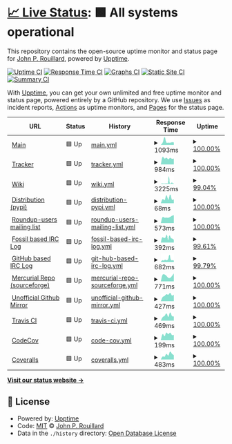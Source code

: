 # [📈 Live Status](https://rouilj.github.io/RoundupAssets): <!--live status--> **🟩 All systems operational**

This repository contains the open-source uptime monitor and status page for [John P. Rouillard](https://www.cs.umb.edu/~rouilj/), powered by [Upptime](https://github.com/upptime/upptime).

[![Uptime CI](https://github.com/koj-co/upptime/workflows/Uptime%20CI/badge.svg)](https://github.com/koj-co/upptime/actions?query=workflow%3A%22Uptime+CI%22)
[![Response Time CI](https://github.com/koj-co/upptime/workflows/Response%20Time%20CI/badge.svg)](https://github.com/koj-co/upptime/actions?query=workflow%3A%22Response+Time+CI%22)
[![Graphs CI](https://github.com/koj-co/upptime/workflows/Graphs%20CI/badge.svg)](https://github.com/koj-co/upptime/actions?query=workflow%3A%22Graphs+CI%22)
[![Static Site CI](https://github.com/koj-co/upptime/workflows/Static%20Site%20CI/badge.svg)](https://github.com/koj-co/upptime/actions?query=workflow%3A%22Static+Site+CI%22)
[![Summary CI](https://github.com/koj-co/upptime/workflows/Summary%20CI/badge.svg)](https://github.com/koj-co/upptime/actions?query=workflow%3A%22Summary+CI%22)

With [Upptime](https://upptime.js.org), you can get your own unlimited and free uptime monitor and status page, powered entirely by a GitHub repository. We use [Issues](https://github.com/rouilj/RoundupAssets/issues) as incident reports, [Actions](https://github.com/rouilj/RoundupAssets/actions) as uptime monitors, and [Pages](https://rouilj.github.io/RoundupAssets) for the status page.

<!--start: status pages-->
<!-- This summary is generated by Upptime (https://github.com/upptime/upptime) -->
<!-- Do not edit this manually, your changes will be overwritten -->
<!-- prettier-ignore -->
| URL | Status | History | Response Time | Uptime |
| --- | ------ | ------- | ------------- | ------ |
| <img alt="" src="https://icons.duckduckgo.com/ip3/www.roundup-tracker.org.ico" height="13"> [Main](https://www.roundup-tracker.org) | 🟩 Up | [main.yml](https://github.com/rouilj/RoundupAssets/commits/HEAD/history/main.yml) | <details><summary><img alt="Response time graph" src="./graphs/main/response-time-week.png" height="20"> 1093ms</summary><br><a href="https://rouilj.github.io/RoundupAssets/history/main"><img alt="Response time 1153" src="https://img.shields.io/endpoint?url=https%3A%2F%2Fraw.githubusercontent.com%2Frouilj%2FRoundupAssets%2FHEAD%2Fapi%2Fmain%2Fresponse-time.json"></a><br><a href="https://rouilj.github.io/RoundupAssets/history/main"><img alt="24-hour response time 886" src="https://img.shields.io/endpoint?url=https%3A%2F%2Fraw.githubusercontent.com%2Frouilj%2FRoundupAssets%2FHEAD%2Fapi%2Fmain%2Fresponse-time-day.json"></a><br><a href="https://rouilj.github.io/RoundupAssets/history/main"><img alt="7-day response time 1093" src="https://img.shields.io/endpoint?url=https%3A%2F%2Fraw.githubusercontent.com%2Frouilj%2FRoundupAssets%2FHEAD%2Fapi%2Fmain%2Fresponse-time-week.json"></a><br><a href="https://rouilj.github.io/RoundupAssets/history/main"><img alt="30-day response time 916" src="https://img.shields.io/endpoint?url=https%3A%2F%2Fraw.githubusercontent.com%2Frouilj%2FRoundupAssets%2FHEAD%2Fapi%2Fmain%2Fresponse-time-month.json"></a><br><a href="https://rouilj.github.io/RoundupAssets/history/main"><img alt="1-year response time 1251" src="https://img.shields.io/endpoint?url=https%3A%2F%2Fraw.githubusercontent.com%2Frouilj%2FRoundupAssets%2FHEAD%2Fapi%2Fmain%2Fresponse-time-year.json"></a></details> | <details><summary><a href="https://rouilj.github.io/RoundupAssets/history/main">100.00%</a></summary><a href="https://rouilj.github.io/RoundupAssets/history/main"><img alt="All-time uptime 99.10%" src="https://img.shields.io/endpoint?url=https%3A%2F%2Fraw.githubusercontent.com%2Frouilj%2FRoundupAssets%2FHEAD%2Fapi%2Fmain%2Fuptime.json"></a><br><a href="https://rouilj.github.io/RoundupAssets/history/main"><img alt="24-hour uptime 100.00%" src="https://img.shields.io/endpoint?url=https%3A%2F%2Fraw.githubusercontent.com%2Frouilj%2FRoundupAssets%2FHEAD%2Fapi%2Fmain%2Fuptime-day.json"></a><br><a href="https://rouilj.github.io/RoundupAssets/history/main"><img alt="7-day uptime 100.00%" src="https://img.shields.io/endpoint?url=https%3A%2F%2Fraw.githubusercontent.com%2Frouilj%2FRoundupAssets%2FHEAD%2Fapi%2Fmain%2Fuptime-week.json"></a><br><a href="https://rouilj.github.io/RoundupAssets/history/main"><img alt="30-day uptime 99.96%" src="https://img.shields.io/endpoint?url=https%3A%2F%2Fraw.githubusercontent.com%2Frouilj%2FRoundupAssets%2FHEAD%2Fapi%2Fmain%2Fuptime-month.json"></a><br><a href="https://rouilj.github.io/RoundupAssets/history/main"><img alt="1-year uptime 99.86%" src="https://img.shields.io/endpoint?url=https%3A%2F%2Fraw.githubusercontent.com%2Frouilj%2FRoundupAssets%2FHEAD%2Fapi%2Fmain%2Fuptime-year.json"></a></details>
| <img alt="" src="https://icons.duckduckgo.com/ip3/issues.roundup-tracker.org.ico" height="13"> [Tracker](https://issues.roundup-tracker.org/) | 🟩 Up | [tracker.yml](https://github.com/rouilj/RoundupAssets/commits/HEAD/history/tracker.yml) | <details><summary><img alt="Response time graph" src="./graphs/tracker/response-time-week.png" height="20"> 984ms</summary><br><a href="https://rouilj.github.io/RoundupAssets/history/tracker"><img alt="Response time 1042" src="https://img.shields.io/endpoint?url=https%3A%2F%2Fraw.githubusercontent.com%2Frouilj%2FRoundupAssets%2FHEAD%2Fapi%2Ftracker%2Fresponse-time.json"></a><br><a href="https://rouilj.github.io/RoundupAssets/history/tracker"><img alt="24-hour response time 929" src="https://img.shields.io/endpoint?url=https%3A%2F%2Fraw.githubusercontent.com%2Frouilj%2FRoundupAssets%2FHEAD%2Fapi%2Ftracker%2Fresponse-time-day.json"></a><br><a href="https://rouilj.github.io/RoundupAssets/history/tracker"><img alt="7-day response time 984" src="https://img.shields.io/endpoint?url=https%3A%2F%2Fraw.githubusercontent.com%2Frouilj%2FRoundupAssets%2FHEAD%2Fapi%2Ftracker%2Fresponse-time-week.json"></a><br><a href="https://rouilj.github.io/RoundupAssets/history/tracker"><img alt="30-day response time 1008" src="https://img.shields.io/endpoint?url=https%3A%2F%2Fraw.githubusercontent.com%2Frouilj%2FRoundupAssets%2FHEAD%2Fapi%2Ftracker%2Fresponse-time-month.json"></a><br><a href="https://rouilj.github.io/RoundupAssets/history/tracker"><img alt="1-year response time 1073" src="https://img.shields.io/endpoint?url=https%3A%2F%2Fraw.githubusercontent.com%2Frouilj%2FRoundupAssets%2FHEAD%2Fapi%2Ftracker%2Fresponse-time-year.json"></a></details> | <details><summary><a href="https://rouilj.github.io/RoundupAssets/history/tracker">100.00%</a></summary><a href="https://rouilj.github.io/RoundupAssets/history/tracker"><img alt="All-time uptime 99.98%" src="https://img.shields.io/endpoint?url=https%3A%2F%2Fraw.githubusercontent.com%2Frouilj%2FRoundupAssets%2FHEAD%2Fapi%2Ftracker%2Fuptime.json"></a><br><a href="https://rouilj.github.io/RoundupAssets/history/tracker"><img alt="24-hour uptime 100.00%" src="https://img.shields.io/endpoint?url=https%3A%2F%2Fraw.githubusercontent.com%2Frouilj%2FRoundupAssets%2FHEAD%2Fapi%2Ftracker%2Fuptime-day.json"></a><br><a href="https://rouilj.github.io/RoundupAssets/history/tracker"><img alt="7-day uptime 100.00%" src="https://img.shields.io/endpoint?url=https%3A%2F%2Fraw.githubusercontent.com%2Frouilj%2FRoundupAssets%2FHEAD%2Fapi%2Ftracker%2Fuptime-week.json"></a><br><a href="https://rouilj.github.io/RoundupAssets/history/tracker"><img alt="30-day uptime 99.96%" src="https://img.shields.io/endpoint?url=https%3A%2F%2Fraw.githubusercontent.com%2Frouilj%2FRoundupAssets%2FHEAD%2Fapi%2Ftracker%2Fuptime-month.json"></a><br><a href="https://rouilj.github.io/RoundupAssets/history/tracker"><img alt="1-year uptime 99.95%" src="https://img.shields.io/endpoint?url=https%3A%2F%2Fraw.githubusercontent.com%2Frouilj%2FRoundupAssets%2FHEAD%2Fapi%2Ftracker%2Fuptime-year.json"></a></details>
| <img alt="" src="https://icons.duckduckgo.com/ip3/wiki.roundup-tracker.org.ico" height="13"> [Wiki](https://wiki.roundup-tracker.org) | 🟩 Up | [wiki.yml](https://github.com/rouilj/RoundupAssets/commits/HEAD/history/wiki.yml) | <details><summary><img alt="Response time graph" src="./graphs/wiki/response-time-week.png" height="20"> 3225ms</summary><br><a href="https://rouilj.github.io/RoundupAssets/history/wiki"><img alt="Response time 1148" src="https://img.shields.io/endpoint?url=https%3A%2F%2Fraw.githubusercontent.com%2Frouilj%2FRoundupAssets%2FHEAD%2Fapi%2Fwiki%2Fresponse-time.json"></a><br><a href="https://rouilj.github.io/RoundupAssets/history/wiki"><img alt="24-hour response time 1141" src="https://img.shields.io/endpoint?url=https%3A%2F%2Fraw.githubusercontent.com%2Frouilj%2FRoundupAssets%2FHEAD%2Fapi%2Fwiki%2Fresponse-time-day.json"></a><br><a href="https://rouilj.github.io/RoundupAssets/history/wiki"><img alt="7-day response time 3225" src="https://img.shields.io/endpoint?url=https%3A%2F%2Fraw.githubusercontent.com%2Frouilj%2FRoundupAssets%2FHEAD%2Fapi%2Fwiki%2Fresponse-time-week.json"></a><br><a href="https://rouilj.github.io/RoundupAssets/history/wiki"><img alt="30-day response time 1858" src="https://img.shields.io/endpoint?url=https%3A%2F%2Fraw.githubusercontent.com%2Frouilj%2FRoundupAssets%2FHEAD%2Fapi%2Fwiki%2Fresponse-time-month.json"></a><br><a href="https://rouilj.github.io/RoundupAssets/history/wiki"><img alt="1-year response time 1178" src="https://img.shields.io/endpoint?url=https%3A%2F%2Fraw.githubusercontent.com%2Frouilj%2FRoundupAssets%2FHEAD%2Fapi%2Fwiki%2Fresponse-time-year.json"></a></details> | <details><summary><a href="https://rouilj.github.io/RoundupAssets/history/wiki">99.04%</a></summary><a href="https://rouilj.github.io/RoundupAssets/history/wiki"><img alt="All-time uptime 99.74%" src="https://img.shields.io/endpoint?url=https%3A%2F%2Fraw.githubusercontent.com%2Frouilj%2FRoundupAssets%2FHEAD%2Fapi%2Fwiki%2Fuptime.json"></a><br><a href="https://rouilj.github.io/RoundupAssets/history/wiki"><img alt="24-hour uptime 98.53%" src="https://img.shields.io/endpoint?url=https%3A%2F%2Fraw.githubusercontent.com%2Frouilj%2FRoundupAssets%2FHEAD%2Fapi%2Fwiki%2Fuptime-day.json"></a><br><a href="https://rouilj.github.io/RoundupAssets/history/wiki"><img alt="7-day uptime 99.04%" src="https://img.shields.io/endpoint?url=https%3A%2F%2Fraw.githubusercontent.com%2Frouilj%2FRoundupAssets%2FHEAD%2Fapi%2Fwiki%2Fuptime-week.json"></a><br><a href="https://rouilj.github.io/RoundupAssets/history/wiki"><img alt="30-day uptime 99.74%" src="https://img.shields.io/endpoint?url=https%3A%2F%2Fraw.githubusercontent.com%2Frouilj%2FRoundupAssets%2FHEAD%2Fapi%2Fwiki%2Fuptime-month.json"></a><br><a href="https://rouilj.github.io/RoundupAssets/history/wiki"><img alt="1-year uptime 99.96%" src="https://img.shields.io/endpoint?url=https%3A%2F%2Fraw.githubusercontent.com%2Frouilj%2FRoundupAssets%2FHEAD%2Fapi%2Fwiki%2Fuptime-year.json"></a></details>
| <img alt="" src="https://icons.duckduckgo.com/ip3/pypi.org.ico" height="13"> [Distribution (pypi)](https://pypi.org/project/roundup/) | 🟩 Up | [distribution-pypi.yml](https://github.com/rouilj/RoundupAssets/commits/HEAD/history/distribution-pypi.yml) | <details><summary><img alt="Response time graph" src="./graphs/distribution-pypi/response-time-week.png" height="20"> 68ms</summary><br><a href="https://rouilj.github.io/RoundupAssets/history/distribution-pypi"><img alt="Response time 70" src="https://img.shields.io/endpoint?url=https%3A%2F%2Fraw.githubusercontent.com%2Frouilj%2FRoundupAssets%2FHEAD%2Fapi%2Fdistribution-pypi%2Fresponse-time.json"></a><br><a href="https://rouilj.github.io/RoundupAssets/history/distribution-pypi"><img alt="24-hour response time 53" src="https://img.shields.io/endpoint?url=https%3A%2F%2Fraw.githubusercontent.com%2Frouilj%2FRoundupAssets%2FHEAD%2Fapi%2Fdistribution-pypi%2Fresponse-time-day.json"></a><br><a href="https://rouilj.github.io/RoundupAssets/history/distribution-pypi"><img alt="7-day response time 68" src="https://img.shields.io/endpoint?url=https%3A%2F%2Fraw.githubusercontent.com%2Frouilj%2FRoundupAssets%2FHEAD%2Fapi%2Fdistribution-pypi%2Fresponse-time-week.json"></a><br><a href="https://rouilj.github.io/RoundupAssets/history/distribution-pypi"><img alt="30-day response time 70" src="https://img.shields.io/endpoint?url=https%3A%2F%2Fraw.githubusercontent.com%2Frouilj%2FRoundupAssets%2FHEAD%2Fapi%2Fdistribution-pypi%2Fresponse-time-month.json"></a><br><a href="https://rouilj.github.io/RoundupAssets/history/distribution-pypi"><img alt="1-year response time 83" src="https://img.shields.io/endpoint?url=https%3A%2F%2Fraw.githubusercontent.com%2Frouilj%2FRoundupAssets%2FHEAD%2Fapi%2Fdistribution-pypi%2Fresponse-time-year.json"></a></details> | <details><summary><a href="https://rouilj.github.io/RoundupAssets/history/distribution-pypi">100.00%</a></summary><a href="https://rouilj.github.io/RoundupAssets/history/distribution-pypi"><img alt="All-time uptime 100.00%" src="https://img.shields.io/endpoint?url=https%3A%2F%2Fraw.githubusercontent.com%2Frouilj%2FRoundupAssets%2FHEAD%2Fapi%2Fdistribution-pypi%2Fuptime.json"></a><br><a href="https://rouilj.github.io/RoundupAssets/history/distribution-pypi"><img alt="24-hour uptime 100.00%" src="https://img.shields.io/endpoint?url=https%3A%2F%2Fraw.githubusercontent.com%2Frouilj%2FRoundupAssets%2FHEAD%2Fapi%2Fdistribution-pypi%2Fuptime-day.json"></a><br><a href="https://rouilj.github.io/RoundupAssets/history/distribution-pypi"><img alt="7-day uptime 100.00%" src="https://img.shields.io/endpoint?url=https%3A%2F%2Fraw.githubusercontent.com%2Frouilj%2FRoundupAssets%2FHEAD%2Fapi%2Fdistribution-pypi%2Fuptime-week.json"></a><br><a href="https://rouilj.github.io/RoundupAssets/history/distribution-pypi"><img alt="30-day uptime 100.00%" src="https://img.shields.io/endpoint?url=https%3A%2F%2Fraw.githubusercontent.com%2Frouilj%2FRoundupAssets%2FHEAD%2Fapi%2Fdistribution-pypi%2Fuptime-month.json"></a><br><a href="https://rouilj.github.io/RoundupAssets/history/distribution-pypi"><img alt="1-year uptime 100.00%" src="https://img.shields.io/endpoint?url=https%3A%2F%2Fraw.githubusercontent.com%2Frouilj%2FRoundupAssets%2FHEAD%2Fapi%2Fdistribution-pypi%2Fuptime-year.json"></a></details>
| <img alt="" src="https://icons.duckduckgo.com/ip3/sourceforge.net.ico" height="13"> [Roundup-users mailing list](https://sourceforge.net/p/roundup/mailman/roundup-users/) | 🟩 Up | [roundup-users-mailing-list.yml](https://github.com/rouilj/RoundupAssets/commits/HEAD/history/roundup-users-mailing-list.yml) | <details><summary><img alt="Response time graph" src="./graphs/roundup-users-mailing-list/response-time-week.png" height="20"> 573ms</summary><br><a href="https://rouilj.github.io/RoundupAssets/history/roundup-users-mailing-list"><img alt="Response time 583" src="https://img.shields.io/endpoint?url=https%3A%2F%2Fraw.githubusercontent.com%2Frouilj%2FRoundupAssets%2FHEAD%2Fapi%2Froundup-users-mailing-list%2Fresponse-time.json"></a><br><a href="https://rouilj.github.io/RoundupAssets/history/roundup-users-mailing-list"><img alt="24-hour response time 735" src="https://img.shields.io/endpoint?url=https%3A%2F%2Fraw.githubusercontent.com%2Frouilj%2FRoundupAssets%2FHEAD%2Fapi%2Froundup-users-mailing-list%2Fresponse-time-day.json"></a><br><a href="https://rouilj.github.io/RoundupAssets/history/roundup-users-mailing-list"><img alt="7-day response time 573" src="https://img.shields.io/endpoint?url=https%3A%2F%2Fraw.githubusercontent.com%2Frouilj%2FRoundupAssets%2FHEAD%2Fapi%2Froundup-users-mailing-list%2Fresponse-time-week.json"></a><br><a href="https://rouilj.github.io/RoundupAssets/history/roundup-users-mailing-list"><img alt="30-day response time 597" src="https://img.shields.io/endpoint?url=https%3A%2F%2Fraw.githubusercontent.com%2Frouilj%2FRoundupAssets%2FHEAD%2Fapi%2Froundup-users-mailing-list%2Fresponse-time-month.json"></a><br><a href="https://rouilj.github.io/RoundupAssets/history/roundup-users-mailing-list"><img alt="1-year response time 577" src="https://img.shields.io/endpoint?url=https%3A%2F%2Fraw.githubusercontent.com%2Frouilj%2FRoundupAssets%2FHEAD%2Fapi%2Froundup-users-mailing-list%2Fresponse-time-year.json"></a></details> | <details><summary><a href="https://rouilj.github.io/RoundupAssets/history/roundup-users-mailing-list">100.00%</a></summary><a href="https://rouilj.github.io/RoundupAssets/history/roundup-users-mailing-list"><img alt="All-time uptime 99.97%" src="https://img.shields.io/endpoint?url=https%3A%2F%2Fraw.githubusercontent.com%2Frouilj%2FRoundupAssets%2FHEAD%2Fapi%2Froundup-users-mailing-list%2Fuptime.json"></a><br><a href="https://rouilj.github.io/RoundupAssets/history/roundup-users-mailing-list"><img alt="24-hour uptime 100.00%" src="https://img.shields.io/endpoint?url=https%3A%2F%2Fraw.githubusercontent.com%2Frouilj%2FRoundupAssets%2FHEAD%2Fapi%2Froundup-users-mailing-list%2Fuptime-day.json"></a><br><a href="https://rouilj.github.io/RoundupAssets/history/roundup-users-mailing-list"><img alt="7-day uptime 100.00%" src="https://img.shields.io/endpoint?url=https%3A%2F%2Fraw.githubusercontent.com%2Frouilj%2FRoundupAssets%2FHEAD%2Fapi%2Froundup-users-mailing-list%2Fuptime-week.json"></a><br><a href="https://rouilj.github.io/RoundupAssets/history/roundup-users-mailing-list"><img alt="30-day uptime 100.00%" src="https://img.shields.io/endpoint?url=https%3A%2F%2Fraw.githubusercontent.com%2Frouilj%2FRoundupAssets%2FHEAD%2Fapi%2Froundup-users-mailing-list%2Fuptime-month.json"></a><br><a href="https://rouilj.github.io/RoundupAssets/history/roundup-users-mailing-list"><img alt="1-year uptime 99.99%" src="https://img.shields.io/endpoint?url=https%3A%2F%2Fraw.githubusercontent.com%2Frouilj%2FRoundupAssets%2FHEAD%2Fapi%2Froundup-users-mailing-list%2Fuptime-year.json"></a></details>
| <img alt="" src="https://icons.duckduckgo.com/ip3/rouilj.dynamic-dns.net.ico" height="13"> [Fossil based IRC Log](https://rouilj.dynamic-dns.net/fossil/roundup_irc_logs/doc/trunk/log/roundup/) | 🟩 Up | [fossil-based-irc-log.yml](https://github.com/rouilj/RoundupAssets/commits/HEAD/history/fossil-based-irc-log.yml) | <details><summary><img alt="Response time graph" src="./graphs/fossil-based-irc-log/response-time-week.png" height="20"> 392ms</summary><br><a href="https://rouilj.github.io/RoundupAssets/history/fossil-based-irc-log"><img alt="Response time 581" src="https://img.shields.io/endpoint?url=https%3A%2F%2Fraw.githubusercontent.com%2Frouilj%2FRoundupAssets%2FHEAD%2Fapi%2Ffossil-based-irc-log%2Fresponse-time.json"></a><br><a href="https://rouilj.github.io/RoundupAssets/history/fossil-based-irc-log"><img alt="24-hour response time 355" src="https://img.shields.io/endpoint?url=https%3A%2F%2Fraw.githubusercontent.com%2Frouilj%2FRoundupAssets%2FHEAD%2Fapi%2Ffossil-based-irc-log%2Fresponse-time-day.json"></a><br><a href="https://rouilj.github.io/RoundupAssets/history/fossil-based-irc-log"><img alt="7-day response time 392" src="https://img.shields.io/endpoint?url=https%3A%2F%2Fraw.githubusercontent.com%2Frouilj%2FRoundupAssets%2FHEAD%2Fapi%2Ffossil-based-irc-log%2Fresponse-time-week.json"></a><br><a href="https://rouilj.github.io/RoundupAssets/history/fossil-based-irc-log"><img alt="30-day response time 501" src="https://img.shields.io/endpoint?url=https%3A%2F%2Fraw.githubusercontent.com%2Frouilj%2FRoundupAssets%2FHEAD%2Fapi%2Ffossil-based-irc-log%2Fresponse-time-month.json"></a><br><a href="https://rouilj.github.io/RoundupAssets/history/fossil-based-irc-log"><img alt="1-year response time 532" src="https://img.shields.io/endpoint?url=https%3A%2F%2Fraw.githubusercontent.com%2Frouilj%2FRoundupAssets%2FHEAD%2Fapi%2Ffossil-based-irc-log%2Fresponse-time-year.json"></a></details> | <details><summary><a href="https://rouilj.github.io/RoundupAssets/history/fossil-based-irc-log">99.61%</a></summary><a href="https://rouilj.github.io/RoundupAssets/history/fossil-based-irc-log"><img alt="All-time uptime 99.50%" src="https://img.shields.io/endpoint?url=https%3A%2F%2Fraw.githubusercontent.com%2Frouilj%2FRoundupAssets%2FHEAD%2Fapi%2Ffossil-based-irc-log%2Fuptime.json"></a><br><a href="https://rouilj.github.io/RoundupAssets/history/fossil-based-irc-log"><img alt="24-hour uptime 98.37%" src="https://img.shields.io/endpoint?url=https%3A%2F%2Fraw.githubusercontent.com%2Frouilj%2FRoundupAssets%2FHEAD%2Fapi%2Ffossil-based-irc-log%2Fuptime-day.json"></a><br><a href="https://rouilj.github.io/RoundupAssets/history/fossil-based-irc-log"><img alt="7-day uptime 99.61%" src="https://img.shields.io/endpoint?url=https%3A%2F%2Fraw.githubusercontent.com%2Frouilj%2FRoundupAssets%2FHEAD%2Fapi%2Ffossil-based-irc-log%2Fuptime-week.json"></a><br><a href="https://rouilj.github.io/RoundupAssets/history/fossil-based-irc-log"><img alt="30-day uptime 99.73%" src="https://img.shields.io/endpoint?url=https%3A%2F%2Fraw.githubusercontent.com%2Frouilj%2FRoundupAssets%2FHEAD%2Fapi%2Ffossil-based-irc-log%2Fuptime-month.json"></a><br><a href="https://rouilj.github.io/RoundupAssets/history/fossil-based-irc-log"><img alt="1-year uptime 98.26%" src="https://img.shields.io/endpoint?url=https%3A%2F%2Fraw.githubusercontent.com%2Frouilj%2FRoundupAssets%2FHEAD%2Fapi%2Ffossil-based-irc-log%2Fuptime-year.json"></a></details>
| <img alt="" src="https://icons.duckduckgo.com/ip3/github.com.ico" height="13"> [GitHub based IRC Log](https://github.com/rouilj/test) | 🟩 Up | [git-hub-based-irc-log.yml](https://github.com/rouilj/RoundupAssets/commits/HEAD/history/git-hub-based-irc-log.yml) | <details><summary><img alt="Response time graph" src="./graphs/git-hub-based-irc-log/response-time-week.png" height="20"> 682ms</summary><br><a href="https://rouilj.github.io/RoundupAssets/history/git-hub-based-irc-log"><img alt="Response time 658" src="https://img.shields.io/endpoint?url=https%3A%2F%2Fraw.githubusercontent.com%2Frouilj%2FRoundupAssets%2FHEAD%2Fapi%2Fgit-hub-based-irc-log%2Fresponse-time.json"></a><br><a href="https://rouilj.github.io/RoundupAssets/history/git-hub-based-irc-log"><img alt="24-hour response time 426" src="https://img.shields.io/endpoint?url=https%3A%2F%2Fraw.githubusercontent.com%2Frouilj%2FRoundupAssets%2FHEAD%2Fapi%2Fgit-hub-based-irc-log%2Fresponse-time-day.json"></a><br><a href="https://rouilj.github.io/RoundupAssets/history/git-hub-based-irc-log"><img alt="7-day response time 682" src="https://img.shields.io/endpoint?url=https%3A%2F%2Fraw.githubusercontent.com%2Frouilj%2FRoundupAssets%2FHEAD%2Fapi%2Fgit-hub-based-irc-log%2Fresponse-time-week.json"></a><br><a href="https://rouilj.github.io/RoundupAssets/history/git-hub-based-irc-log"><img alt="30-day response time 603" src="https://img.shields.io/endpoint?url=https%3A%2F%2Fraw.githubusercontent.com%2Frouilj%2FRoundupAssets%2FHEAD%2Fapi%2Fgit-hub-based-irc-log%2Fresponse-time-month.json"></a><br><a href="https://rouilj.github.io/RoundupAssets/history/git-hub-based-irc-log"><img alt="1-year response time 704" src="https://img.shields.io/endpoint?url=https%3A%2F%2Fraw.githubusercontent.com%2Frouilj%2FRoundupAssets%2FHEAD%2Fapi%2Fgit-hub-based-irc-log%2Fresponse-time-year.json"></a></details> | <details><summary><a href="https://rouilj.github.io/RoundupAssets/history/git-hub-based-irc-log">99.79%</a></summary><a href="https://rouilj.github.io/RoundupAssets/history/git-hub-based-irc-log"><img alt="All-time uptime 98.49%" src="https://img.shields.io/endpoint?url=https%3A%2F%2Fraw.githubusercontent.com%2Frouilj%2FRoundupAssets%2FHEAD%2Fapi%2Fgit-hub-based-irc-log%2Fuptime.json"></a><br><a href="https://rouilj.github.io/RoundupAssets/history/git-hub-based-irc-log"><img alt="24-hour uptime 100.00%" src="https://img.shields.io/endpoint?url=https%3A%2F%2Fraw.githubusercontent.com%2Frouilj%2FRoundupAssets%2FHEAD%2Fapi%2Fgit-hub-based-irc-log%2Fuptime-day.json"></a><br><a href="https://rouilj.github.io/RoundupAssets/history/git-hub-based-irc-log"><img alt="7-day uptime 99.79%" src="https://img.shields.io/endpoint?url=https%3A%2F%2Fraw.githubusercontent.com%2Frouilj%2FRoundupAssets%2FHEAD%2Fapi%2Fgit-hub-based-irc-log%2Fuptime-week.json"></a><br><a href="https://rouilj.github.io/RoundupAssets/history/git-hub-based-irc-log"><img alt="30-day uptime 99.95%" src="https://img.shields.io/endpoint?url=https%3A%2F%2Fraw.githubusercontent.com%2Frouilj%2FRoundupAssets%2FHEAD%2Fapi%2Fgit-hub-based-irc-log%2Fuptime-month.json"></a><br><a href="https://rouilj.github.io/RoundupAssets/history/git-hub-based-irc-log"><img alt="1-year uptime 99.99%" src="https://img.shields.io/endpoint?url=https%3A%2F%2Fraw.githubusercontent.com%2Frouilj%2FRoundupAssets%2FHEAD%2Fapi%2Fgit-hub-based-irc-log%2Fuptime-year.json"></a></details>
| <img alt="" src="https://icons.duckduckgo.com/ip3/sourceforge.net.ico" height="13"> [Mercurial Repo (sourceforge)](https://sourceforge.net/p/roundup/code/ci/tip/tree/CHANGES.txt) | 🟩 Up | [mercurial-repo-sourceforge.yml](https://github.com/rouilj/RoundupAssets/commits/HEAD/history/mercurial-repo-sourceforge.yml) | <details><summary><img alt="Response time graph" src="./graphs/mercurial-repo-sourceforge/response-time-week.png" height="20"> 771ms</summary><br><a href="https://rouilj.github.io/RoundupAssets/history/mercurial-repo-sourceforge"><img alt="Response time 649" src="https://img.shields.io/endpoint?url=https%3A%2F%2Fraw.githubusercontent.com%2Frouilj%2FRoundupAssets%2FHEAD%2Fapi%2Fmercurial-repo-sourceforge%2Fresponse-time.json"></a><br><a href="https://rouilj.github.io/RoundupAssets/history/mercurial-repo-sourceforge"><img alt="24-hour response time 1091" src="https://img.shields.io/endpoint?url=https%3A%2F%2Fraw.githubusercontent.com%2Frouilj%2FRoundupAssets%2FHEAD%2Fapi%2Fmercurial-repo-sourceforge%2Fresponse-time-day.json"></a><br><a href="https://rouilj.github.io/RoundupAssets/history/mercurial-repo-sourceforge"><img alt="7-day response time 771" src="https://img.shields.io/endpoint?url=https%3A%2F%2Fraw.githubusercontent.com%2Frouilj%2FRoundupAssets%2FHEAD%2Fapi%2Fmercurial-repo-sourceforge%2Fresponse-time-week.json"></a><br><a href="https://rouilj.github.io/RoundupAssets/history/mercurial-repo-sourceforge"><img alt="30-day response time 690" src="https://img.shields.io/endpoint?url=https%3A%2F%2Fraw.githubusercontent.com%2Frouilj%2FRoundupAssets%2FHEAD%2Fapi%2Fmercurial-repo-sourceforge%2Fresponse-time-month.json"></a><br><a href="https://rouilj.github.io/RoundupAssets/history/mercurial-repo-sourceforge"><img alt="1-year response time 669" src="https://img.shields.io/endpoint?url=https%3A%2F%2Fraw.githubusercontent.com%2Frouilj%2FRoundupAssets%2FHEAD%2Fapi%2Fmercurial-repo-sourceforge%2Fresponse-time-year.json"></a></details> | <details><summary><a href="https://rouilj.github.io/RoundupAssets/history/mercurial-repo-sourceforge">100.00%</a></summary><a href="https://rouilj.github.io/RoundupAssets/history/mercurial-repo-sourceforge"><img alt="All-time uptime 99.96%" src="https://img.shields.io/endpoint?url=https%3A%2F%2Fraw.githubusercontent.com%2Frouilj%2FRoundupAssets%2FHEAD%2Fapi%2Fmercurial-repo-sourceforge%2Fuptime.json"></a><br><a href="https://rouilj.github.io/RoundupAssets/history/mercurial-repo-sourceforge"><img alt="24-hour uptime 100.00%" src="https://img.shields.io/endpoint?url=https%3A%2F%2Fraw.githubusercontent.com%2Frouilj%2FRoundupAssets%2FHEAD%2Fapi%2Fmercurial-repo-sourceforge%2Fuptime-day.json"></a><br><a href="https://rouilj.github.io/RoundupAssets/history/mercurial-repo-sourceforge"><img alt="7-day uptime 100.00%" src="https://img.shields.io/endpoint?url=https%3A%2F%2Fraw.githubusercontent.com%2Frouilj%2FRoundupAssets%2FHEAD%2Fapi%2Fmercurial-repo-sourceforge%2Fuptime-week.json"></a><br><a href="https://rouilj.github.io/RoundupAssets/history/mercurial-repo-sourceforge"><img alt="30-day uptime 100.00%" src="https://img.shields.io/endpoint?url=https%3A%2F%2Fraw.githubusercontent.com%2Frouilj%2FRoundupAssets%2FHEAD%2Fapi%2Fmercurial-repo-sourceforge%2Fuptime-month.json"></a><br><a href="https://rouilj.github.io/RoundupAssets/history/mercurial-repo-sourceforge"><img alt="1-year uptime 99.99%" src="https://img.shields.io/endpoint?url=https%3A%2F%2Fraw.githubusercontent.com%2Frouilj%2FRoundupAssets%2FHEAD%2Fapi%2Fmercurial-repo-sourceforge%2Fuptime-year.json"></a></details>
| <img alt="" src="https://icons.duckduckgo.com/ip3/github.com.ico" height="13"> [Unofficial Github Mirror](https://github.com/roundup-tracker/roundup) | 🟩 Up | [unofficial-github-mirror.yml](https://github.com/rouilj/RoundupAssets/commits/HEAD/history/unofficial-github-mirror.yml) | <details><summary><img alt="Response time graph" src="./graphs/unofficial-github-mirror/response-time-week.png" height="20"> 427ms</summary><br><a href="https://rouilj.github.io/RoundupAssets/history/unofficial-github-mirror"><img alt="Response time 458" src="https://img.shields.io/endpoint?url=https%3A%2F%2Fraw.githubusercontent.com%2Frouilj%2FRoundupAssets%2FHEAD%2Fapi%2Funofficial-github-mirror%2Fresponse-time.json"></a><br><a href="https://rouilj.github.io/RoundupAssets/history/unofficial-github-mirror"><img alt="24-hour response time 448" src="https://img.shields.io/endpoint?url=https%3A%2F%2Fraw.githubusercontent.com%2Frouilj%2FRoundupAssets%2FHEAD%2Fapi%2Funofficial-github-mirror%2Fresponse-time-day.json"></a><br><a href="https://rouilj.github.io/RoundupAssets/history/unofficial-github-mirror"><img alt="7-day response time 427" src="https://img.shields.io/endpoint?url=https%3A%2F%2Fraw.githubusercontent.com%2Frouilj%2FRoundupAssets%2FHEAD%2Fapi%2Funofficial-github-mirror%2Fresponse-time-week.json"></a><br><a href="https://rouilj.github.io/RoundupAssets/history/unofficial-github-mirror"><img alt="30-day response time 422" src="https://img.shields.io/endpoint?url=https%3A%2F%2Fraw.githubusercontent.com%2Frouilj%2FRoundupAssets%2FHEAD%2Fapi%2Funofficial-github-mirror%2Fresponse-time-month.json"></a><br><a href="https://rouilj.github.io/RoundupAssets/history/unofficial-github-mirror"><img alt="1-year response time 473" src="https://img.shields.io/endpoint?url=https%3A%2F%2Fraw.githubusercontent.com%2Frouilj%2FRoundupAssets%2FHEAD%2Fapi%2Funofficial-github-mirror%2Fresponse-time-year.json"></a></details> | <details><summary><a href="https://rouilj.github.io/RoundupAssets/history/unofficial-github-mirror">100.00%</a></summary><a href="https://rouilj.github.io/RoundupAssets/history/unofficial-github-mirror"><img alt="All-time uptime 98.51%" src="https://img.shields.io/endpoint?url=https%3A%2F%2Fraw.githubusercontent.com%2Frouilj%2FRoundupAssets%2FHEAD%2Fapi%2Funofficial-github-mirror%2Fuptime.json"></a><br><a href="https://rouilj.github.io/RoundupAssets/history/unofficial-github-mirror"><img alt="24-hour uptime 100.00%" src="https://img.shields.io/endpoint?url=https%3A%2F%2Fraw.githubusercontent.com%2Frouilj%2FRoundupAssets%2FHEAD%2Fapi%2Funofficial-github-mirror%2Fuptime-day.json"></a><br><a href="https://rouilj.github.io/RoundupAssets/history/unofficial-github-mirror"><img alt="7-day uptime 100.00%" src="https://img.shields.io/endpoint?url=https%3A%2F%2Fraw.githubusercontent.com%2Frouilj%2FRoundupAssets%2FHEAD%2Fapi%2Funofficial-github-mirror%2Fuptime-week.json"></a><br><a href="https://rouilj.github.io/RoundupAssets/history/unofficial-github-mirror"><img alt="30-day uptime 100.00%" src="https://img.shields.io/endpoint?url=https%3A%2F%2Fraw.githubusercontent.com%2Frouilj%2FRoundupAssets%2FHEAD%2Fapi%2Funofficial-github-mirror%2Fuptime-month.json"></a><br><a href="https://rouilj.github.io/RoundupAssets/history/unofficial-github-mirror"><img alt="1-year uptime 100.00%" src="https://img.shields.io/endpoint?url=https%3A%2F%2Fraw.githubusercontent.com%2Frouilj%2FRoundupAssets%2FHEAD%2Fapi%2Funofficial-github-mirror%2Fuptime-year.json"></a></details>
| <img alt="" src="https://icons.duckduckgo.com/ip3/travis-ci.com.ico" height="13"> [Travis CI](https://travis-ci.com/github/roundup-tracker/roundup) | 🟩 Up | [travis-ci.yml](https://github.com/rouilj/RoundupAssets/commits/HEAD/history/travis-ci.yml) | <details><summary><img alt="Response time graph" src="./graphs/travis-ci/response-time-week.png" height="20"> 469ms</summary><br><a href="https://rouilj.github.io/RoundupAssets/history/travis-ci"><img alt="Response time 463" src="https://img.shields.io/endpoint?url=https%3A%2F%2Fraw.githubusercontent.com%2Frouilj%2FRoundupAssets%2FHEAD%2Fapi%2Ftravis-ci%2Fresponse-time.json"></a><br><a href="https://rouilj.github.io/RoundupAssets/history/travis-ci"><img alt="24-hour response time 379" src="https://img.shields.io/endpoint?url=https%3A%2F%2Fraw.githubusercontent.com%2Frouilj%2FRoundupAssets%2FHEAD%2Fapi%2Ftravis-ci%2Fresponse-time-day.json"></a><br><a href="https://rouilj.github.io/RoundupAssets/history/travis-ci"><img alt="7-day response time 469" src="https://img.shields.io/endpoint?url=https%3A%2F%2Fraw.githubusercontent.com%2Frouilj%2FRoundupAssets%2FHEAD%2Fapi%2Ftravis-ci%2Fresponse-time-week.json"></a><br><a href="https://rouilj.github.io/RoundupAssets/history/travis-ci"><img alt="30-day response time 517" src="https://img.shields.io/endpoint?url=https%3A%2F%2Fraw.githubusercontent.com%2Frouilj%2FRoundupAssets%2FHEAD%2Fapi%2Ftravis-ci%2Fresponse-time-month.json"></a><br><a href="https://rouilj.github.io/RoundupAssets/history/travis-ci"><img alt="1-year response time 512" src="https://img.shields.io/endpoint?url=https%3A%2F%2Fraw.githubusercontent.com%2Frouilj%2FRoundupAssets%2FHEAD%2Fapi%2Ftravis-ci%2Fresponse-time-year.json"></a></details> | <details><summary><a href="https://rouilj.github.io/RoundupAssets/history/travis-ci">100.00%</a></summary><a href="https://rouilj.github.io/RoundupAssets/history/travis-ci"><img alt="All-time uptime 99.97%" src="https://img.shields.io/endpoint?url=https%3A%2F%2Fraw.githubusercontent.com%2Frouilj%2FRoundupAssets%2FHEAD%2Fapi%2Ftravis-ci%2Fuptime.json"></a><br><a href="https://rouilj.github.io/RoundupAssets/history/travis-ci"><img alt="24-hour uptime 100.00%" src="https://img.shields.io/endpoint?url=https%3A%2F%2Fraw.githubusercontent.com%2Frouilj%2FRoundupAssets%2FHEAD%2Fapi%2Ftravis-ci%2Fuptime-day.json"></a><br><a href="https://rouilj.github.io/RoundupAssets/history/travis-ci"><img alt="7-day uptime 100.00%" src="https://img.shields.io/endpoint?url=https%3A%2F%2Fraw.githubusercontent.com%2Frouilj%2FRoundupAssets%2FHEAD%2Fapi%2Ftravis-ci%2Fuptime-week.json"></a><br><a href="https://rouilj.github.io/RoundupAssets/history/travis-ci"><img alt="30-day uptime 100.00%" src="https://img.shields.io/endpoint?url=https%3A%2F%2Fraw.githubusercontent.com%2Frouilj%2FRoundupAssets%2FHEAD%2Fapi%2Ftravis-ci%2Fuptime-month.json"></a><br><a href="https://rouilj.github.io/RoundupAssets/history/travis-ci"><img alt="1-year uptime 99.97%" src="https://img.shields.io/endpoint?url=https%3A%2F%2Fraw.githubusercontent.com%2Frouilj%2FRoundupAssets%2FHEAD%2Fapi%2Ftravis-ci%2Fuptime-year.json"></a></details>
| <img alt="" src="https://icons.duckduckgo.com/ip3/app.codecov.io.ico" height="13"> [CodeCov](https://app.codecov.io/gh/roundup-tracker/roundup/) | 🟩 Up | [code-cov.yml](https://github.com/rouilj/RoundupAssets/commits/HEAD/history/code-cov.yml) | <details><summary><img alt="Response time graph" src="./graphs/code-cov/response-time-week.png" height="20"> 199ms</summary><br><a href="https://rouilj.github.io/RoundupAssets/history/code-cov"><img alt="Response time 210" src="https://img.shields.io/endpoint?url=https%3A%2F%2Fraw.githubusercontent.com%2Frouilj%2FRoundupAssets%2FHEAD%2Fapi%2Fcode-cov%2Fresponse-time.json"></a><br><a href="https://rouilj.github.io/RoundupAssets/history/code-cov"><img alt="24-hour response time 176" src="https://img.shields.io/endpoint?url=https%3A%2F%2Fraw.githubusercontent.com%2Frouilj%2FRoundupAssets%2FHEAD%2Fapi%2Fcode-cov%2Fresponse-time-day.json"></a><br><a href="https://rouilj.github.io/RoundupAssets/history/code-cov"><img alt="7-day response time 199" src="https://img.shields.io/endpoint?url=https%3A%2F%2Fraw.githubusercontent.com%2Frouilj%2FRoundupAssets%2FHEAD%2Fapi%2Fcode-cov%2Fresponse-time-week.json"></a><br><a href="https://rouilj.github.io/RoundupAssets/history/code-cov"><img alt="30-day response time 219" src="https://img.shields.io/endpoint?url=https%3A%2F%2Fraw.githubusercontent.com%2Frouilj%2FRoundupAssets%2FHEAD%2Fapi%2Fcode-cov%2Fresponse-time-month.json"></a><br><a href="https://rouilj.github.io/RoundupAssets/history/code-cov"><img alt="1-year response time 226" src="https://img.shields.io/endpoint?url=https%3A%2F%2Fraw.githubusercontent.com%2Frouilj%2FRoundupAssets%2FHEAD%2Fapi%2Fcode-cov%2Fresponse-time-year.json"></a></details> | <details><summary><a href="https://rouilj.github.io/RoundupAssets/history/code-cov">100.00%</a></summary><a href="https://rouilj.github.io/RoundupAssets/history/code-cov"><img alt="All-time uptime 99.98%" src="https://img.shields.io/endpoint?url=https%3A%2F%2Fraw.githubusercontent.com%2Frouilj%2FRoundupAssets%2FHEAD%2Fapi%2Fcode-cov%2Fuptime.json"></a><br><a href="https://rouilj.github.io/RoundupAssets/history/code-cov"><img alt="24-hour uptime 100.00%" src="https://img.shields.io/endpoint?url=https%3A%2F%2Fraw.githubusercontent.com%2Frouilj%2FRoundupAssets%2FHEAD%2Fapi%2Fcode-cov%2Fuptime-day.json"></a><br><a href="https://rouilj.github.io/RoundupAssets/history/code-cov"><img alt="7-day uptime 100.00%" src="https://img.shields.io/endpoint?url=https%3A%2F%2Fraw.githubusercontent.com%2Frouilj%2FRoundupAssets%2FHEAD%2Fapi%2Fcode-cov%2Fuptime-week.json"></a><br><a href="https://rouilj.github.io/RoundupAssets/history/code-cov"><img alt="30-day uptime 100.00%" src="https://img.shields.io/endpoint?url=https%3A%2F%2Fraw.githubusercontent.com%2Frouilj%2FRoundupAssets%2FHEAD%2Fapi%2Fcode-cov%2Fuptime-month.json"></a><br><a href="https://rouilj.github.io/RoundupAssets/history/code-cov"><img alt="1-year uptime 100.00%" src="https://img.shields.io/endpoint?url=https%3A%2F%2Fraw.githubusercontent.com%2Frouilj%2FRoundupAssets%2FHEAD%2Fapi%2Fcode-cov%2Fuptime-year.json"></a></details>
| <img alt="" src="https://icons.duckduckgo.com/ip3/coveralls.io.ico" height="13"> [Coveralls](https://coveralls.io/github/roundup-tracker/roundup) | 🟩 Up | [coveralls.yml](https://github.com/rouilj/RoundupAssets/commits/HEAD/history/coveralls.yml) | <details><summary><img alt="Response time graph" src="./graphs/coveralls/response-time-week.png" height="20"> 483ms</summary><br><a href="https://rouilj.github.io/RoundupAssets/history/coveralls"><img alt="Response time 566" src="https://img.shields.io/endpoint?url=https%3A%2F%2Fraw.githubusercontent.com%2Frouilj%2FRoundupAssets%2FHEAD%2Fapi%2Fcoveralls%2Fresponse-time.json"></a><br><a href="https://rouilj.github.io/RoundupAssets/history/coveralls"><img alt="24-hour response time 444" src="https://img.shields.io/endpoint?url=https%3A%2F%2Fraw.githubusercontent.com%2Frouilj%2FRoundupAssets%2FHEAD%2Fapi%2Fcoveralls%2Fresponse-time-day.json"></a><br><a href="https://rouilj.github.io/RoundupAssets/history/coveralls"><img alt="7-day response time 483" src="https://img.shields.io/endpoint?url=https%3A%2F%2Fraw.githubusercontent.com%2Frouilj%2FRoundupAssets%2FHEAD%2Fapi%2Fcoveralls%2Fresponse-time-week.json"></a><br><a href="https://rouilj.github.io/RoundupAssets/history/coveralls"><img alt="30-day response time 610" src="https://img.shields.io/endpoint?url=https%3A%2F%2Fraw.githubusercontent.com%2Frouilj%2FRoundupAssets%2FHEAD%2Fapi%2Fcoveralls%2Fresponse-time-month.json"></a><br><a href="https://rouilj.github.io/RoundupAssets/history/coveralls"><img alt="1-year response time 597" src="https://img.shields.io/endpoint?url=https%3A%2F%2Fraw.githubusercontent.com%2Frouilj%2FRoundupAssets%2FHEAD%2Fapi%2Fcoveralls%2Fresponse-time-year.json"></a></details> | <details><summary><a href="https://rouilj.github.io/RoundupAssets/history/coveralls">100.00%</a></summary><a href="https://rouilj.github.io/RoundupAssets/history/coveralls"><img alt="All-time uptime 99.70%" src="https://img.shields.io/endpoint?url=https%3A%2F%2Fraw.githubusercontent.com%2Frouilj%2FRoundupAssets%2FHEAD%2Fapi%2Fcoveralls%2Fuptime.json"></a><br><a href="https://rouilj.github.io/RoundupAssets/history/coveralls"><img alt="24-hour uptime 100.00%" src="https://img.shields.io/endpoint?url=https%3A%2F%2Fraw.githubusercontent.com%2Frouilj%2FRoundupAssets%2FHEAD%2Fapi%2Fcoveralls%2Fuptime-day.json"></a><br><a href="https://rouilj.github.io/RoundupAssets/history/coveralls"><img alt="7-day uptime 100.00%" src="https://img.shields.io/endpoint?url=https%3A%2F%2Fraw.githubusercontent.com%2Frouilj%2FRoundupAssets%2FHEAD%2Fapi%2Fcoveralls%2Fuptime-week.json"></a><br><a href="https://rouilj.github.io/RoundupAssets/history/coveralls"><img alt="30-day uptime 99.93%" src="https://img.shields.io/endpoint?url=https%3A%2F%2Fraw.githubusercontent.com%2Frouilj%2FRoundupAssets%2FHEAD%2Fapi%2Fcoveralls%2Fuptime-month.json"></a><br><a href="https://rouilj.github.io/RoundupAssets/history/coveralls"><img alt="1-year uptime 99.26%" src="https://img.shields.io/endpoint?url=https%3A%2F%2Fraw.githubusercontent.com%2Frouilj%2FRoundupAssets%2FHEAD%2Fapi%2Fcoveralls%2Fuptime-year.json"></a></details>

<!--end: status pages-->

[**Visit our status website →**](https://rouilj.github.io/RoundupAssets)

## 📄 License

- Powered by: [Upptime](https://github.com/upptime/upptime)
- Code: [MIT](./LICENSE) © [John P. Rouillard](https://www.cs.umb.edu/~rouilj/)
- Data in the `./history` directory: [Open Database License](https://opendatacommons.org/licenses/odbl/1-0/)
